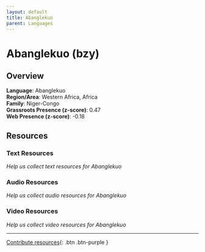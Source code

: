 ```yaml
---
layout: default
title: Abanglekuo
parent: Languages
---
```


# Abanglekuo (bzy)

## Overview

**Language**: Abanglekuo  
**Region/Area**: Western Africa, Africa  
**Family**: Niger-Congo  
**Grassroots Presence (z-score)**: 0.47  
**Web Presence (z-score)**: -0.18  

## Resources

### Text Resources
*Help us collect text resources for Abanglekuo*

### Audio Resources
*Help us collect audio resources for Abanglekuo*

### Video Resources
*Help us collect video resources for Abanglekuo*

---

[Contribute resources](https://forms.office.com/e/1SfLJx3u1r){: .btn .btn-purple }
